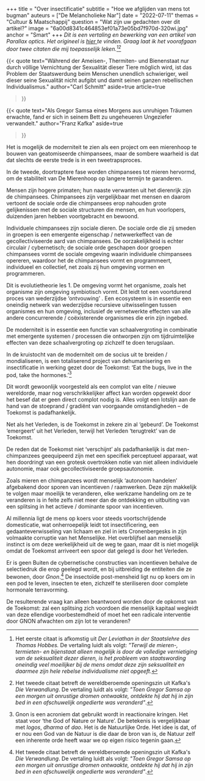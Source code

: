 +++
title = "Over insectificatie"
subtitle = "Hoe we afglijden van mens tot bugman"
auteurs = ["De Melancholieke Nar"]
date = "2022-07-11"
themas = "Cultuur & Maatschappij"
question = "Wat zijn uw gedachten over dit artikel?"
image = "6a00d8341c464853ef01a73e05bd7f970d-320wi.jpg"
anchor = "Smart"
+++
*Dit is een vertaling en bewerking van een artikel van Parallax optics. Het origineel is [hier ](https://parallaxoptics.com/2020/12/30/on-insectisation/)te vinden. Graag laat ik het voorafgaan door twee citaten die mij toepasselijk leken.[^1][^2]*

{{< quote
	text="Während der Ameisen-, Thermiten- und Bienenstaat nur durch völlige Vernichtung der Sexualität dieser Tiere möglich wird, ist das Problem der Staatswerdung beim Menschen unendlich schwieriger, weil dieser seine Sexualität nicht aufgibt und damit seinen ganzen rebellischen Individualismus."
	author="Carl Schmitt"
	aside=true
	article=true
>}}

{{< quote
	text="Als Gregor Samsa eines Morgens aus unruhigen Träumen erwachte, fand er sich in seinem Bett zu ungeheueren Ungeziefer verwandelt."
	author="Franz Kafka"
	aside=true
>}}

Het is mogelijk de moderniteit te zien als een project om een mierenhoop te bouwen van geatomiseerde chimpansees, maar de sombere waarheid is dat dat slechts de eerste trede is in een tweetrapsproces.

In de tweede, doortraptere fase worden chimpansees tot mieren hervormd, om de stabiliteit van De Mierenhoop op langere termijn te garanderen.

Mensen zijn hogere primaten; hun naaste verwanten uit het dierenrijk zijn de chimpansees. Chimpansees zijn vergelijkbaar met mensen en daarom vertoont de sociale orde die chimpansees erop nahouden grote gelijkenissen met de sociale structuren die mensen, en hun voorlopers, duizenden jaren hebben voortgebracht en bewoond.

Individuele chimpansees zijn sociale dieren. De sociale orde die zij smeden in groepen is een emergente eigenschap / netwwerkeffect van de gecollectiviseerde aard van chimpansees. De oorzakelijkheid is echter circulair / cybernetisch; de sociale orde geschapen door groepen chimpansees vormt de sociale omgeving waarin individuele chimpansees opereren, waardoor het de chimpansees vormt en programmeert, individueel en collectief, net zoals zij hun omgeving vormen en programmeren.

Dit is evolutietheorie les 1. De omgeving vormt het organisme, zoals het organisme zijn omgeving symbiotisch vormt. Dit leidt tot een voortdurend proces van wederzijdse ‘ontvouwing’ . Een ecosysteem is in essentie een oneindig netwerk van wederzijdse recursieve uitwisselingen tussen organismes en hun omgeving, inclusief de vernetwerkte effecten van alle andere concurrerende / coëxisterende organismes die erin zijn ingebed.

De moderniteit is in essentie een functie van schaalvergroting in combinatie met emergente systemen / processen die ontworpen zijn om tijdruimtelijke effecten van deze schaalvergroting op zichzelf te doen terugslaan.

In de kruistocht van de moderniteit om de socius uit te breiden / mondialiseren, is een totaliserend project van dehumanisering en insectificatie in werking gezet door de Toekomst: ‘Eat the bugs, live in the pod, take the hormones.’[^3]

Dit wordt gewoonlijk voorgesteld als een complot van elite / nieuwe wereldorde, maar nog verschrikkelijker affect kan worden opgewekt door het besef dat er geen direct complot nodig is. Alles volgt een lotslijn aan de hand van de stoeprand / gradiënt van voorgaande omstandigheden – de Toekomst is padafhankelijk.

Net als het Verleden, is de Toekomst in zekere zin al ‘gebeurd’. De Toekomst ‘emergeert’ uit het Verleden, terwijl het Verleden ‘terugtrekt’ van de Toekomst.

De reden dat de Toekomst niet ‘verschijnt’ als padafhankelijk is dat men-chimpanzees geequipeerd zijn met een specifiek perceptueel apparaat, wat hen doordringt van een grotesk overtrokken notie van niet alleen individuele autonomie, maar ook gecollectiviseerde groepsautonomie.

Zoals mieren en chimpanzees wordt menselijk ‘autonoom handelen’ afgebakend door sporen van incentieven / raamwerken. Deze zijn makkelijk te volgen maar moeilijk te veranderen, elke werkzame handeling om ze te veranderen is in feite zelfs niet meer dan de ontdekking en uitbuiting van een splitsing in het actieve / dominante spoor van incentieven.

Al millennia ligt de mens op koers voor steeds voortschrijdende domesticatie, wat onherroepelijk leidt tot insectificering, een gedaanteverwisseling van lichaam en ziel in iets Cronenbergesks in zijn volmaakte corruptie van het Menselijke. Het overblijfsel aan menselijk instinct is om deze werkelijkheid uit de weg te gaan, maar dit is niet mogelijk omdat de Toekomst arriveert een spoor dat gelegd is door het Verleden.

Er is geen Buiten de cybernetische constructies van incentieven behalve de selectiedruk die erop geelegd wordt, en bij uitbreiding de entiteiten die ze bewonen, door *Gnon*.[^2] De insectoïde post-mensheid ligt nu op koers om in een pod te leven, insecten te eten, zichzelf te steriliseren door complete hormonale terravorming.

De resulterende vraag kan alleen beantwoord worden door de opkomst van de Toekomst: zal een splitsing zich voordoen die menselijk kapitaal wegleidt van deze ellendige voorbestemdheid of moet het een radicale interventie door GNON afwachten om zijn lot te veranderen?

[^1]: Het eerste citaat is afkomstig uit *Der Leviathan in der Staatslehre des Thomas Hobbes.* De vertaling luidt als volgt: *"Terwijl de mieren-, termieten- en bijenstaat alleen mogelijk is door de volledige vernietiging van de seksualiteit dezer dieren, is het probleem van staatswording oneindig veel moeilijker bij de mens omdat deze zijn seksualiteit en daarmee zijn hele rebelse individualisme niet opgeeft.*

[^2]: Het tweede citaat betreft de wereldberoemde openingszin uit Kafka's *Die Verwandlung*. De vertaling luidt als volgt: *"Toen Gregor Samsa op een morgen uit onrustige dromen ontwaakte, ontdekte hij dat hij in zijn bed in een afschuwelijk ongedierte was veranderd"*.

[^3]: Gnon is een acroniem dat gebruikt wordt in reactionaire kringen. Het staat voor ‘the God of Nature or Nature’. De betekenis is vergelijkbaar met *logos*, *dharma* of *dao*. Het is de Natuurlijke Orde. Het idee is dat, of er nou een God van de Natuur is die daar de bron van is, de Natuur zelf een inherente orde heeft waar we op eigen risico tegenin gaan.